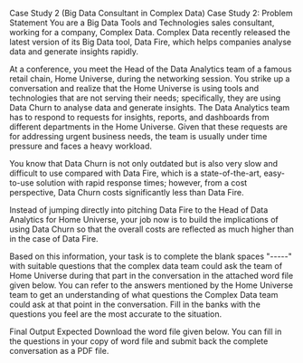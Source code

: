 Case Study 2 (Big Data Consultant in Complex Data)
Case Study 2: Problem Statement
You are a Big Data Tools and Technologies sales consultant, working for a company, Complex Data. Complex Data recently released the latest version of its Big Data tool, Data Fire, which helps companies analyse data and generate insights rapidly.

 

At a conference, you meet the Head of the Data Analytics team of a famous retail chain, Home Universe, during the networking session. You strike up a conversation and realize that the Home Universe is using tools and technologies that are not serving their needs; specifically, they are using Data Churn to analyse data and generate insights. The Data Analytics team has to respond to requests for insights, reports, and dashboards from different departments in the Home Universe. Given that these requests are for addressing urgent business needs, the team is usually under time pressure and faces a heavy workload.

 

You know that Data Churn is not only outdated but is also very slow and difficult to use compared with Data Fire, which is a state-of-the-art, easy-to-use solution with rapid response times; however, from a cost perspective, Data Churn costs significantly less than Data Fire.

 

Instead of jumping directly into pitching Data Fire to the Head of Data Analytics for Home Universe, your job now is to build the implications of using Data Churn so that the overall costs are reflected as much higher than in the case of Data Fire.

 

Based on this information, your task is to complete the blank spaces "-----" with suitable questions that the complex data team could ask the team of Home Universe during that part in the conversation in the attached word file given below. You can refer to the answers mentioned by the Home Universe team to get an understanding of what questions the Complex Data team could ask at that point in the conversation. Fill in the banks with the questions you feel are the most accurate to the situation.

 

Final Output Expected
Download the word file given below. You can fill in the questions in your copy of word file and submit back the complete conversation as a PDF file.

